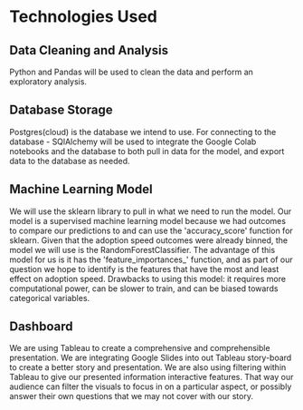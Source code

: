 # Technologies Used
## Data Cleaning and Analysis
Python and Pandas will be used to clean the data and perform an exploratory analysis.

## Database Storage
Postgres(cloud) is the database we intend to use. 
For connecting to the database - SQlAlchemy will be used to integrate the Google Colab notebooks and the database to both pull in data for the model, and export data to the database as needed.

## Machine Learning Model
We will use the sklearn library to pull in what we need to run the model.
Our model is a supervised machine learning model because we had outcomes to compare our predictions to and can use the 'accuracy_score' function for sklearn. Given that the adoption speed outcomes were already binned, the model we will use is the RandomForestClassifier. The advantage of this model for us is it has the 'feature_importances_' function, and as part of our question we hope to identify is the features that have the most and least effect on adoption speed. Drawbacks to using this model: it requires more computational power, can be slower to train, and can be biased towards categorical variables.

## Dashboard
We are using Tableau to create a comprehensive and comprehensible presentation. We are integrating Google Slides into out Tableau story-board to create a better story and presentation. We are also using filtering within Tableau to give our presented information interactive features. That way our audience can filter the visuals to focus in on a particular aspect, or possibly answer their own questions that we may not cover with our story.
